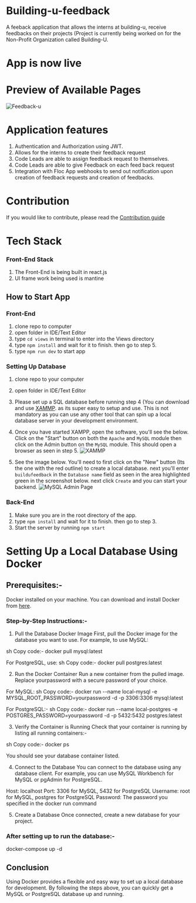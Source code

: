 # Building-u-feedback
 A feeback application that allows the interns at building-u, receive feedbacks on their projects (Project is currently being worked on for the Non-Profit Organization called Building-U.


# App is now live

# Preview of Available Pages
![Feedback-u](https://github.com/gbudjeakp/Building-u-feedback/assets/61554248/1608df27-c49e-4791-9942-6ea4f24b429b)


# Application features
1. Authentication and Authorization using JWT.
2. Allows for the interns to create their feedback request
3. Code Leads are able to assign feedback request to themselves.
4. Code Leads are able to give Feedback on each feed back request
5. Integration with Floc App webhooks to send out notification upon creation of
   feedback requests and creation of feedbacks.

# Contribution
If you would like to contribute, please read the [Contribution guide](https://github.com/buildingu/Building-u-feedback/blob/main/CONTRIBUTION.md)

# Tech Stack
### Front-End Stack
1. The Front-End is being built in react.js
2. UI frame work being used is mantine


## How to Start App

### Front-End
1. clone repo to computer
2. open folder in IDE/Text Editor
3. type `cd views` in terminal to enter into the Views directory
4. type `npm install` and wait for it to finish. then go to step 5.
5. type `npm run dev` to start app

### Setting Up Database
1. clone repo to your computer
2. open folder in IDE/Text Editor
3. Please set up a SQL database before running step 4 (You can download and use [XAMMP](https://www.apachefriends.org/fr/index.html). 
   as its super easy to setup and use. This is not mandatory as you can use any other tool that can spin up a local database server
   in your development environment.
4. Once you have started XAMPP, open the software, you'll see the below. Click on the "Start" button on both the
   `Apache` and `MySQL` module then click on the Admin button on the `MySQL` module. This should open a browser as seen in step 5. 
   ![XAMMP](https://github.com/buildingu/Building-u-feedback/assets/61554248/635e746d-959d-4d13-abd6-a6768f621279)

5. See the image below. You'll need to first click on the "New" button (Its the one with the red outline) to create a local database.
next you'll enter `buildufeedback` in the `Database name` field as seen in the area highlighted green in the screenshot below.
next click `Create` and you can start your backend.
![MySQL Admin Page](https://github.com/buildingu/Building-u-feedback/assets/61554248/b523cfb7-9abc-4019-98cd-93dbf7f820cc)

### Back-End
1. Make sure you are in the root directory of the app.
2. type `npm install` and wait for it to finish. then go to step 3.
3. Start the server by running `npm start`


# Setting Up a Local Database Using Docker

## Prerequisites:-
Docker installed on your machine. You can download and install Docker from [here](https://docs.docker.com/engine/install/).

### Step-by-Step Instructions:-

1. Pull the Database Docker Image
First, pull the Docker image for the database you want to use. For example, to use MySQL:

sh Copy code:-
docker pull mysql:latest

For PostgreSQL, use:
sh Copy code:-
docker pull postgres:latest

2. Run the Docker Container
Run a new container from the pulled image. Replace yourpassword with a secure password of your choice.

For MySQL:
sh Copy code:-
docker run --name local-mysql -e MYSQL_ROOT_PASSWORD=yourpassword -d -p 3306:3306 mysql:latest

For PostgreSQL:-
sh Copy code:-
docker run --name local-postgres -e POSTGRES_PASSWORD=yourpassword -d -p 5432:5432 postgres:latest

3. Verify the Container is Running
Check that your container is running by listing all running containers:-

sh Copy code:-
docker ps

You should see your database container listed.

4. Connect to the Database
You can connect to the database using any database client. For example, you can use MySQL Workbench for MySQL or pgAdmin for PostgreSQL.

Host: localhost
Port: 3306 for MySQL, 5432 for PostgreSQL
Username: root for MySQL, postgres for PostgreSQL
Password: The password you specified in the docker run command

5. Create a Database
Once connected, create a new database for your project.

### After setting up to run the database:-
docker-compose up -d

## Conclusion
Using Docker provides a flexible and easy way to set up a local database for development. By following the steps above, you can quickly get a MySQL or PostgreSQL database up and running.